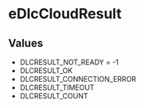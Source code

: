 # eDlcCloudResult

## Values
* DLCRESULT_NOT_READY = -1
* DLCRESULT_OK
* DLCRESULT_CONNECTION_ERROR
* DLCRESULT_TIMEOUT
* DLCRESULT_COUNT